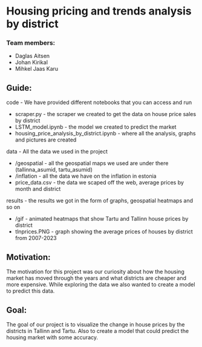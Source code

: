 # Housing pricing and trends analysis by district  
### Team members:
- Daglas Aitsen
- Johan Kirikal  
- Mihkel Jaas Karu



## Guide:
code - We have provided different notebooks that you can access and run
- scraper.py - the scraper we created to get the data on house price sales by district
- LSTM_model.ipynb - the model we created to predict the market
- housing_price_analysis_by_district.ipynb - where all the analysis, graphs and pictures are created
   
data - All the data we used in the project
- /geospatial - all the geospatial maps we used are under there (tallinna_asumid, tartu_asumid)
- /inflation - all the data we have on the inflation in estonia
- price_data.csv - the data we scaped off the web, average prices by month and district
  
results - the results we got in the form of graphs, geospatial heatmaps and so on
- /gif - animated heatmaps that show Tartu and Tallinn house prices by district
- tlnprices.PNG - graph showing the average prices of houses by district from 2007-2023
## Motivation:
The motivation for this project was our curiosity about how the housing market has moved through the years and what districts are cheaper and more expensive. While exploring the data we also wanted to create a model to predict this data.  
## Goal:
The goal of our project is to visualize the change in house prices by the districts in Tallinn and Tartu. Also to create a model that could predict the housing market with some accuracy.
